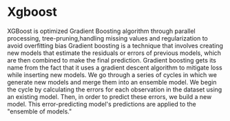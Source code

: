 # Xgboost
XGBoost is optimized Gradient Boosting algorithm through parallel processing, tree-pruning,handling missing values and regularization to avoid overfitting bias
Gradient boosting is a technique that involves creating new models that estimate the residuals or errors of previous models, which are then combined to make the final prediction. Gradient boosting gets its name from the fact that it uses a gradient descent algorithm to mitigate loss while inserting new models.
We go through a series of cycles in which we generate new models and merge them into an ensemble model. We begin the cycle by calculating the errors for each observation in the dataset using an existing model. Then, in order to predict these errors, we build a new model. This error-predicting model's predictions are applied to the "ensemble of models."
